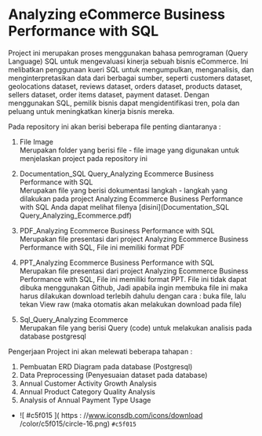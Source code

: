 # Analyzing eCommerce Business Performance with SQL

Project ini merupakan proses menggunakan bahasa pemrograman (Query Language) SQL untuk mengevaluasi kinerja sebuah bisnis eCommerce. Ini melibatkan penggunaan kueri SQL untuk mengumpulkan, menganalisis, dan menginterpretasikan data dari berbagai sumber, seperti customers dataset, geolocations dataset, reviews dataset, orders dataset, products dataset, sellers dataset, order items dataset, payment dataset. Dengan menggunakan SQL, pemilik bisnis dapat mengidentifikasi tren, pola dan peluang untuk meningkatkan kinerja bisnis mereka. 

Pada repository ini akan berisi beberapa file penting diantaranya : <br>
1. File Image <br>
   Merupakan folder yang berisi file - file image yang digunakan untuk menjelaskan project pada repository ini
   
3. Documentation_SQL Query_Analyzing Ecommerce Business Performance with SQL <br>
   Merupakan file yang berisi dokumentasi langkah - langkah yang dilakukan pada project Analyzing Ecommerce Business Performance with SQL
   Anda dapat melihat filenya [disini](Documentation_SQL Query_Analyzing_Ecommerce.pdf)
   
5. PDF_Analyzing Ecommerce Business Performance with SQL <br>
   Merupakan file presentasi dari project Analyzing Ecommerce Business Performance with SQL, File ini memiliki format PDF
   
7. PPT_Analyzing Ecommerce Business Performance with SQL <br>
   Merupakan file presentasi dari project Analyzing Ecommerce Business Performance with SQL, File ini memiliki format PPT. File ini tidak dapat dibuka menggunakan Github, Jadi apabila ingin membuka file ini maka harus dilakukan download terlebih dahulu dengan cara : buka file, lalu tekan View raw (maka otomatis akan melakukan download pada file)
   
9. Sql_Query_Analyzing Ecommerce <br>
   Merupakan file yang berisi Query (code) untuk melakukan analisis pada database postgresql

Pengerjaan Project ini akan melewati beberapa tahapan : 
1. Pembuatan ERD Diagram pada database (Postgresql)
2. Data Preprocessing (Penyesuaian dataset pada database)
3. Annual Customer Activity Growth Analysis
4. Annual Product Category Quality Analysis
5. Analysis of Annual Payment Type Usage

- ![ #c5f015 ]( https : //www.iconsdb.com/icons/download /color/c5f015/circle-16.png) `#c5f015`
